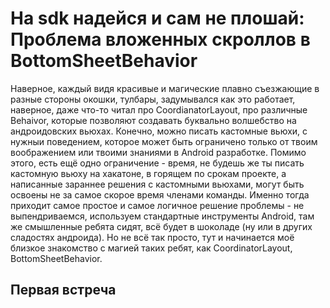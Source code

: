 # На sdk надейся и сам не плошай: Проблема вложенных скроллов в BottomSheetBehavior

Наверное, каждый видя красивые и магические плавно съезжающие в разные стороны окошки, тулбары, задумывался как это работает, наверное, даже что-то читал про CoordianatorLayout, про различные Behaivor, которые позволяют создавать буквально волшебство на андроидовских вьюхах. Конечно, можно писать кастомные вьюхи, с нужныи поведением, которое может быть ограничено только от твоим воображением или твоими знаниями в Android разработке. Помимо этого, есть ещё одно ограничение - время, не будешь же ты писать кастомную вьюху на хакатоне, в горящем по срокам проекте, а написанные зараннее решения с кастомными вьюхами, могут быть освоены не за самое скорое время членами команды. Именно тогда приходит самое простое и самое логичное решение проблемы - не выпендриваемся, используем стандартные инструменты Android, там же смышленные ребята сидят, всё будет в шоколаде (ну или в других сладостях андроида). Но не всё так просто, тут и начинается моё близкое знакомство с магией таких ребят, как CoordinatorLayout, BottomSheetBehavior.

## Первая встреча

